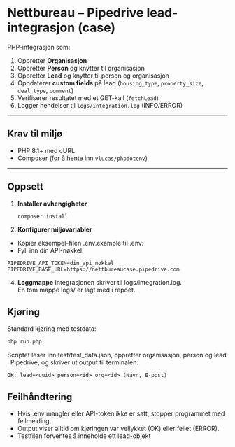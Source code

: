 # Nettbureau – Pipedrive lead-integrasjon (case)

PHP-integrasjon som:
1. Oppretter **Organisasjon**  
2. Oppretter **Person** og knytter til organisasjon  
3. Oppretter **Lead** og knytter til person og organisasjon  
4. Oppdaterer **custom fields** på lead (`housing_type`, `property_size`, `deal_type`, `comment`)  
5. Verifiserer resultatet med et GET-kall (`fetchLead`)  
6. Logger hendelser til `logs/integration.log` (INFO/ERROR)

---

## Krav til miljø
- PHP 8.1+ med cURL
- Composer (for å hente inn `vlucas/phpdotenv`)

---

## Oppsett

1. **Installer avhengigheter**
   ```bash
   composer install
2. **Konfigurer miljøvariabler**  
- Kopier eksempel-filen .env.example til .env:
- Fyll inn din API-nøkkel:
```env
PIPEDRIVE_API_TOKEN=din_api_nokkel  
PIPEDRIVE_BASE_URL=https://nettbureaucase.pipedrive.com
```
4. **Loggmappe** 
Integrasjonen skriver til logs/integration.log.  
En tom mappe logs/ er lagt med i repoet.  

## Kjøring
Standard kjøring med testdata:  
```bash
php run.php
```
Scriptet leser inn test/test_data.json, oppretter organisasjon, person og lead i Pipedrive, og skriver ut output til terminalen:  
```
OK: lead=<uuid> person=<id> org=<id> (Navn, E-post)
```

## Feilhåndtering
- Hvis .env mangler eller API-token ikke er satt, stopper programmet med feilmelding.  
- Output viser alltid om kjøringen var vellykket (OK) eller feilet (ERROR).  
- Testfilen forventes å inneholde ett lead-objekt  
